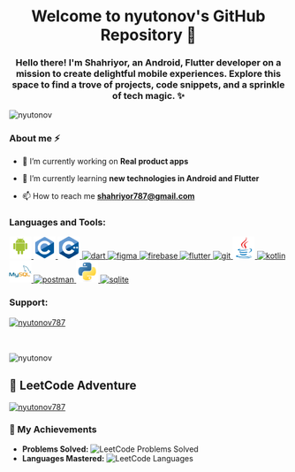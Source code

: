 <h1 align
="center">Welcome to nyutonov's GitHub Repository 🚀</h1>
<h3 align="center">Hello there! I'm Shahriyor, an Android, Flutter developer on a mission to create delightful mobile experiences. Explore this space to find a trove of projects, code snippets, and a sprinkle of tech magic. ✨</h3>

<p align="left"> <img src="https://komarev.com/ghpvc/?username=nyutonov&label=Profile%20views&color=0e75b6&style=flat" alt="nyutonov" /> </p>

<h3 align="left">About me ⚡</h3>

- 🔭 I’m currently working on **Real product apps**

- 🌱 I’m currently learning **new technologies in Android and Flutter**

- 📫 How to reach me **shahriyor787@gmail.com**

<h3 align="left">Languages and Tools:</h3>
<p align="left"> <a href="https://developer.android.com" target="_blank" rel="noreferrer"> <img src="https://raw.githubusercontent.com/devicons/devicon/master/icons/android/android-original-wordmark.svg" alt="android" width="40" height="40"/> </a> <a href="https://www.cprogramming.com/" target="_blank" rel="noreferrer"> <img src="https://raw.githubusercontent.com/devicons/devicon/master/icons/c/c-original.svg" alt="c" width="40" height="40"/> </a> <a href="https://www.w3schools.com/cpp/" target="_blank" rel="noreferrer"> <img src="https://raw.githubusercontent.com/devicons/devicon/master/icons/cplusplus/cplusplus-original.svg" alt="cplusplus" width="40" height="40"/> </a> <a href="https://dart.dev" target="_blank" rel="noreferrer"> <img src="https://www.vectorlogo.zone/logos/dartlang/dartlang-icon.svg" alt="dart" width="40" height="40"/> </a> <a href="https://www.figma.com/" target="_blank" rel="noreferrer"> <img src="https://www.vectorlogo.zone/logos/figma/figma-icon.svg" alt="figma" width="40" height="40"/> </a> <a href="https://firebase.google.com/" target="_blank" rel="noreferrer"> <img src="https://www.vectorlogo.zone/logos/firebase/firebase-icon.svg" alt="firebase" width="40" height="40"/> </a> <a href="https://flutter.dev" target="_blank" rel="noreferrer"> <img src="https://www.vectorlogo.zone/logos/flutterio/flutterio-icon.svg" alt="flutter" width="40" height="40"/> </a> <a href="https://git-scm.com/" target="_blank" rel="noreferrer"> <img src="https://www.vectorlogo.zone/logos/git-scm/git-scm-icon.svg" alt="git" width="40" height="40"/> </a> <a href="https://www.java.com" target="_blank" rel="noreferrer"> <img src="https://raw.githubusercontent.com/devicons/devicon/master/icons/java/java-original.svg" alt="java" width="40" height="40"/> </a> <a href="https://kotlinlang.org" target="_blank" rel="noreferrer"> <img src="https://www.vectorlogo.zone/logos/kotlinlang/kotlinlang-icon.svg" alt="kotlin" width="40" height="40"/> </a> <a href="https://www.mysql.com/" target="_blank" rel="noreferrer"> <img src="https://raw.githubusercontent.com/devicons/devicon/master/icons/mysql/mysql-original-wordmark.svg" alt="mysql" width="40" height="40"/> </a> <a href="https://postman.com" target="_blank" rel="noreferrer"> <img src="https://www.vectorlogo.zone/logos/getpostman/getpostman-icon.svg" alt="postman" width="40" height="40"/> </a> <a href="https://www.python.org" target="_blank" rel="noreferrer"> <img src="https://raw.githubusercontent.com/devicons/devicon/master/icons/python/python-original.svg" alt="python" width="40" height="40"/> </a> <a href="https://www.sqlite.org/" target="_blank" rel="noreferrer"> <img src="https://www.vectorlogo.zone/logos/sqlite/sqlite-icon.svg" alt="sqlite" width="40" height="40"/> </a> </p>

<h3 align="left">Support:</h3>
<p><a href="https://www.buymeacoffee.com/nyutonov787"> <img align="center" src="https://cdn.buymeacoffee.com/buttons/v2/default-yellow.png" height="50" width="210" alt="nyutonov787" /></a></p><br>

<p><img align="center" src="https://github-readme-stats.vercel.app/api/top-langs?username=nyutonov&show_icons=true&locale=en&layout=compact" alt="nyutonov" /></p>

## 🚀 LeetCode Adventure

[![nyutonov787](https://img.shields.io/badge/LeetCode-Visit%20Profile-orange?style=for-the-badge&logo=leetcode)](https://leetcode.com/nyutonov787/)

### 🌟 My Achievements

- **Problems Solved:** ![LeetCode Problems Solved](https://img.shields.io/badge/Problems%20Solved-250%2B-brightgreen)
- **Languages Mastered:** ![LeetCode Languages](https://img.shields.io/badge/Languages-Java%20%7C%20Python%20%7C%20MySQL%20%7C%20Dart%20%7C%20Kotlin%20%7C%20C%20%7C%20C++-blue)
